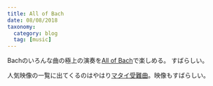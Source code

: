 ```yaml
---
title: All of Bach
date: 08/08/2018
taxonomy:
  category: blog
  tag: [music]
---
```


Bachのいろんな曲の極上の演奏を[All of Bach](http://allofbach.com/en/)で楽しめる。
すばらしい。

人気映像の一覧に出てくるのはやはり[マタイ受難曲](http://allofbach.com/en/bwv/bwv-244/)。映像もすばらしい。

